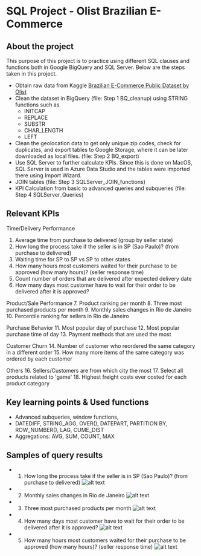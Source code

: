 # SQL Project - Olist Brazilian E-Commerce
## About the project
This purpose of this project is to practice using different SQL clauses and functions both in Google BigQuery and SQL Server. Below are the steps taken in this project.

- Obtain raw data from Kaggle <a href="https://www.kaggle.com/datasets/olistbr/brazilian-ecommerce" target="_blank">Brazilian E-Commerce Public Dataset by Olist</a>
- Clean the dataset in BigQuery (file: Step 1 BQ_cleanup) using STRING functions such as
  - INITCAP
  - REPLACE
  - SUBSTR
  - CHAR_LENGTH
  - LEFT
- Clean the geolocation data to get only unique zip codes, check for duplicates, and export tables to Google Storage, where it can be later downloaded as local files. (file: Step 2 BQ_export)
- Use SQL Server to further calculate KPIs. Since this is done on MacOS, SQL Server is used in Azure Data Studio and the tables were imported there using Import Wizard.
- JOIN tables (file: Step 3 SQLServer_JOIN_functions)
- KPI Calculation from basic to advanced queries and subqueries (file: Step 4 SQLServer_Queries)

## Relevant KPIs

Time/Delivery Performance
1. Average time from purchase to delivered (group by seller state)
2. How long the process take if the seller is in SP (Sao Paulo)? (from purchase to delivered)
3. Waiting time for SP to SP vs SP to other states
4. How many hours most customers waited for their purchase to be approved (how many hours)? (seller response time)
5. Count number of orders that are delivered after expected delivery date
6. How many days most customer have to wait for their order to be delivered after it is approved?

Product/Sale Performance
7. Product ranking per month
8. Three most purchased products per month
9. Monthly sales changes in Rio de Janeiro
10. Percentile ranking for sellers in Rio de Janeiro

Purchase Behavior
11. Most popular day of purchase
12. Most popular purchase time of day
13. Payment methods that are used the most

Customer Churn
14. Number of customer who reordered the same category in a different order
15. How many more items of the same category was ordered by each customer

Others
16. Sellers/Customers are from which city the most
17. Select all products related to 'game'
18. Highest freight costs ever costed for each product category

## Key learning points & Used functions
- Advanced subqueries, window functions,
- DATEDIFF, STRING_AGG, OVER(), DATEPART, PARTITION BY, ROW_NUMBER(), LAG, CUME_DIST
- Aggregations: AVG, SUM, COUNT, MAX

## Samples of query results
- 1) How long the process take if the seller is in SP (Sao Paulo)? (from purchase to delivered)
    ![alt text](https://github.com/jassjitsupa/GIF_jajitsupa/blob/main/BrazilEC1 "try")
- 2) Monthly sales changes in Rio de Janeiro
    ![alt text](https://github.com/jassjitsupa/GIF_jajitsupa/blob/main/BrazilEC2?raw=true)
- 3) Three most purchased products per month
    ![alt text](https://github.com/jassjitsupa/GIF_jajitsupa/blob/main/BrazilEC3?raw=true)
- 4) How many days most customer have to wait for their order to be delivered after it is approved?
    ![alt text](https://github.com/jassjitsupa/GIF_jajitsupa/blob/main/BrazilEC4?raw=true)
- 5) How many hours most customers waited for their purchase to be approved (how many hours)? (seller response time)
    ![alt text](https://github.com/jassjitsupa/GIF_jajitsupa/blob/main/BrazilEC5?raw=true)
